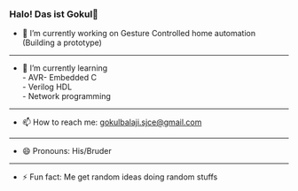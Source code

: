 ### Halo! Das ist Gokul👋




- 🔭 I’m currently working on Gesture Controlled home automation (Building a prototype)
***
- 🌱 I’m currently learning <br /> - AVR- Embedded C <br /> - Verilog HDL <br /> - Network programming
 ***
<!-- - 👯 I’m looking to collaborate on ... 
- 🤔 I’m looking for help with ... 
- 💬 Ask me about ... -->
- 📫 How to reach me: gokulbalaji.sjce@gmail.com
***
- 😄 Pronouns: His/Bruder
***
- ⚡ Fun fact: Me get random ideas doing random stuffs
<!-- -->
